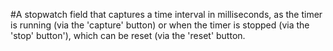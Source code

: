 #A stopwatch field that captures a time interval in milliseconds, as the timer is running (via the 'capture' button) or when the timer is stopped (via the 'stop' button'), which can be reset (via the 'reset' button.